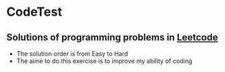 # CodeTest
## Solutions of programming problems in [Leetcode](https://leetcode.com/problemset/all/)
* The solution order is from Easy to Hard
* The aime to do this exercise is to improve my ability  of coding
